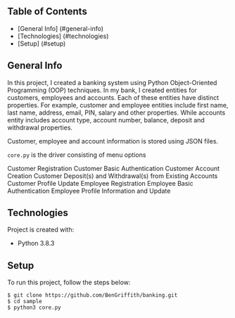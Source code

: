 ## Table of Contents
* [General Info] (#general-info)
* [Technologies] (#technologies)
* [Setup] (#setup)

## General Info
In this project, I created a banking system using Python Object-Oriented Programming (OOP) techniques. In my bank, I created entities for customers, employees and accounts. Each of these entities have distinct properties. For example, customer and employee entities include first name, last name, address, email, PIN, salary and other properties. While accounts entity includes account type, account number, balance, deposit and withdrawal properties.

Customer, employee and account information is stored using JSON files.

```core.py``` is the driver consisting of menu options

Customer Registration
Customer Basic Authentication
Customer Account Creation
Customer Deposit(s) and Withdrawal(s) from Existing Accounts
Customer Profile Update
Employee Registration
Employee Basic Authentication
Employee Profile Information and Update

## Technologies
Project is created with: 
* Python 3.8.3

## Setup
To run this project, follow the steps below:

```
$ git clone https://github.com/BenGriffith/banking.git
$ cd sample
$ python3 core.py
